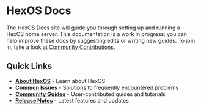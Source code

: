 # HexOS Docs

The HexOS Docs site will guide you through setting up and running a HexOS home server. This documentation is a work in progress: you can help improve these docs by suggesting edits or writing new guides. To join in, take a look at [Community Contributions](/community/#improve-documentation).

## Quick Links

- [**About HexOS**](/about-hexos/) - Learn about HexOS
- [**Common Issues**](/troubleshooting/common-issues/) - Solutions to frequently encountered problems
- [**Community Guides**](/community/community-guides/) - User-contributed guides and tutorials
- [**Release Notes**](/release-notes/command-deck/) - Latest features and updates

